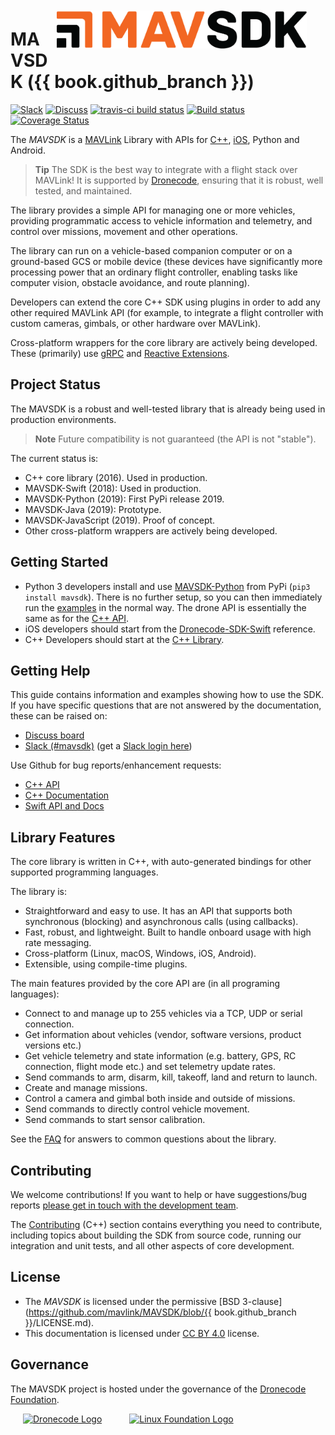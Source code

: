 <div style="float:right; padding:10px; margin-right:20px;"><a href="https://www.dronecode.org/sdk/"><img src="../assets/site/sdk_logo_full.png" title="MAVSDK Logo" width="400px"/></a></div>

# MAVSDK ({{ book.github_branch }})

[![Slack](https://px4-slack.herokuapp.com/badge.svg)](http://slack.px4.io)&nbsp;[![Discuss](https://img.shields.io/badge/discuss-MAVSDK-ff69b4.svg)](https://discuss.px4.io/c/sdk) [![travis-ci build status](https://travis-ci.org/mavlink/MAVSDK.svg?branch=develop)](https://travis-ci.org/mavlink/MAVSDK)
[![Build status](https://ci.appveyor.com/api/projects/status/1ntjvooywpxmoir8/branch/develop?svg=true)](https://ci.appveyor.com/project/Dronecode/dronecore/branch/develop)
[![Coverage Status](https://coveralls.io/repos/github/mavlink/MAVSDK/badge.svg?branch=develop)](https://coveralls.io/github/mavlink/MAVSDK?branch=develop)

The *MAVSDK* is a [MAVLink](https://mavlink.io/en/) Library with APIs for [C++](cpp/README.md), [iOS](http://dronecode-sdk-swift.s3.eu-central-1.amazonaws.com/docs/master/index.html), Python and Android.

> **Tip** The SDK is the best way to integrate with a flight stack over MAVLink!
  It is supported by [Dronecode](https://www.dronecode.org/), ensuring that it is robust, well tested, and maintained.

The library provides a simple API for managing one or more vehicles, providing programmatic access to vehicle information and telemetry, and control over missions, movement and other operations.

The library can run on a vehicle-based companion computer or on a ground-based GCS or mobile device (these devices have significantly more processing power that an ordinary flight controller, enabling tasks like computer vision, obstacle avoidance, and route planning).

Developers can extend the core C++ SDK using plugins in order to add any other required MAVLink API (for example, to integrate a flight controller with custom cameras, gimbals, or other hardware over MAVLink).

Cross-platform wrappers for the core library are actively being developed.
These (primarily) use [gRPC](https://grpc.io/) and [Reactive Extensions](http://reactivex.io/).

## Project Status

The MAVSDK is a robust and well-tested library that is already being used in production environments.

> **Note** Future compatibility is not guaranteed (the API is not "stable").

The current status is:
- C++ core library (2016). Used in production.
- MAVSDK-Swift (2018): Used in production.
- MAVSDK-Python (2019): First PyPi release 2019.
- MAVSDK-Java (2019): Prototype.
- MAVSDK-JavaScript (2019). Proof of concept.
- Other cross-platform wrappers are actively being developed.


## Getting Started

* Python 3 developers install and use [MAVSDK-Python](https://github.com/mavlink/MAVSDK-Python#mavsdk-python) from PyPi (`pip3 install mavsdk`). 
  There is no further setup, so you can then immediately run the [examples](https://github.com/mavlink/MAVSDK-Python/tree/master/examples) in the normal way. 
  The drone API is essentially the same as for the [C++ API](api_reference/README.md).
* iOS developers should start from the [Dronecode-SDK-Swift](http://dronecode-sdk-swift.s3.eu-central-1.amazonaws.com/docs/master/index.html) reference.
* C++ Developers should start at the [C++ Library](cpp/README.md).
 

## Getting Help

This guide contains information and examples showing how to use the SDK.
If you have specific questions that are not answered by the documentation, these can be raised on:

* [Discuss board](https://discuss.px4.io/c/mavsdk)
* [Slack (#mavsdk)](https://px4.slack.com/messages/C68J8H32A) (get a [Slack login here](http://slack.px4.io))

Use Github for bug reports/enhancement requests:

* [C++ API](https://github.com/mavlink/MAVSDK/issues)
* [C++ Documentation](https://github.com/dronecore/sdk_docs/issues)
* [Swift API and Docs](https://github.com/mavlink/MAVSDK-Swift/issues)
<!-- Add info about where Python etc API issues are reported). -->


## Library Features

The core library is written in C++, with auto-generated bindings for other supported programming languages.

The library is:
- Straightforward and easy to use. It has an API that supports both synchronous (blocking) and asynchronous calls (using callbacks). 
- Fast, robust, and lightweight. Built to handle onboard usage with high rate messaging.
- Cross-platform (Linux, macOS, Windows, iOS, Android).
- Extensible, using compile-time plugins.

The main features provided by the core API are (in all programing languages):

* Connect to and manage up to 255 vehicles via a TCP, UDP or serial connection.
* Get information about vehicles (vendor, software versions, product versions etc.)
* Get vehicle telemetry and state information (e.g. battery, GPS, RC connection, flight mode etc.) and set telemetry update rates.
* Send commands to arm, disarm, kill, takeoff, land and return to launch.
* Create and manage missions.
* Control a camera and gimbal both inside and outside of missions.
* Send commands to directly control vehicle movement.
* Send commands to start sensor calibration.

See the [FAQ](getting_started/faq.md) for answers to common questions about the library. 


## Contributing

We welcome contributions! If you want to help or have suggestions/bug reports [please get in touch with the development team](#getting-help). 

The [Contributing](contributing/README.md) (C++) section contains everything you need to contribute, including topics about building the SDK from source code, running our integration and unit tests, and all other aspects of core development. 


## License

* The *MAVSDK* is licensed under the permissive [BSD 3-clause](https://github.com/mavlink/MAVSDK/blob/{{ book.github_branch }}/LICENSE.md).
* This documentation is licensed under [CC BY 4.0](https://creativecommons.org/licenses/by/4.0/) license.

## Governance

The MAVSDK project is hosted under the governance of the [Dronecode Foundation](https://www.dronecode.org/).

<a href="https://www.dronecode.org/" style="padding:20px" ><img src="../assets/site/logo_dronecode.png" alt="Dronecode Logo" width="110px"/></a>
<a href="https://www.linuxfoundation.org/projects" style="padding:20px;"><img src="../assets/site/logo_linux_foundation.png" alt="Linux Foundation Logo" width="80px" /></a>
<div style="padding:10px">&nbsp;</div>
